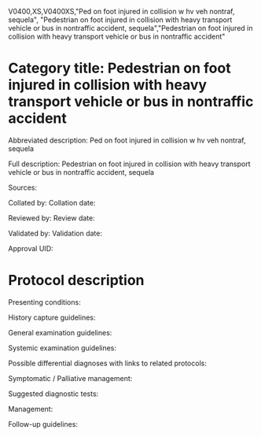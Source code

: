 V0400,XS,V0400XS,"Ped on foot injured in collision w hv veh nontraf, sequela", "Pedestrian on foot injured in collision with heavy transport vehicle or bus in nontraffic accident, sequela","Pedestrian on foot injured in collision with heavy transport vehicle or bus in nontraffic accident"
# Category title: Pedestrian on foot injured in collision with heavy transport vehicle or bus in nontraffic accident

Abbreviated description: Ped on foot injured in collision w hv veh nontraf, sequela

Full description: Pedestrian on foot injured in collision with heavy transport vehicle or bus in nontraffic accident, sequela

Sources:

Collated by:
Collation date:

Reviewed by:
Review date:

Validated by:
Validation date:

Approval UID:

# Protocol description

Presenting conditions:

History capture guidelines:

General examination guidelines:

Systemic examination guidelines:

Possible differential diagnoses with links to related protocols:

Symptomatic / Palliative management:

Suggested diagnostic tests:

Management:

Follow-up guidelines:
